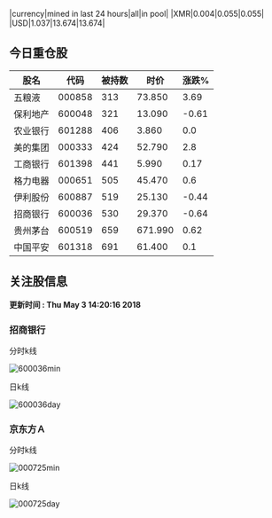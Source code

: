 |currency|mined in last 24 hours|all|in pool|
|XMR|0.004|0.055|0.055|
|USD|1.037|13.674|13.674|

## 今日重仓股 

|股名|代码|被持数|时价|涨跌%|
|---|---|---|---|---|
|五粮液|000858|313|73.850|3.69|
|保利地产|600048|321|13.090|-0.61|
|农业银行|601288|406|3.860|0.0|
|美的集团|000333|424|52.790|2.8|
|工商银行|601398|441|5.990|0.17|
|格力电器|000651|505|45.470|0.6|
|伊利股份|600887|519|25.130|-0.44|
|招商银行|600036|530|29.370|-0.64|
|贵州茅台|600519|659|671.990|0.62|
|中国平安|601318|691|61.400|0.1|

## 关注股信息
**更新时间 : Thu May  3 14:20:16 2018**
### 招商银行 
分时k线

![600036min](http://image.sinajs.cn/newchart/min/n/sh600036.gif)

日k线

![600036day](http://image.sinajs.cn/newchart/daily/n/sh600036.gif)

### 京东方Ａ 
分时k线

![000725min](http://image.sinajs.cn/newchart/min/n/sz000725.gif)

日k线

![000725day](http://image.sinajs.cn/newchart/daily/n/sz000725.gif)
